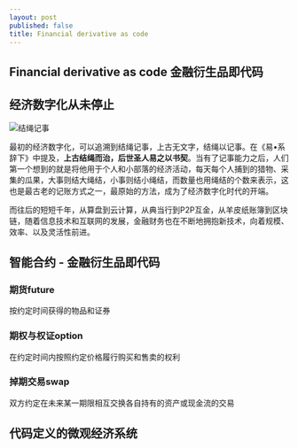 ```yaml
---
layout: post
published: false
title: Financial derivative as code
---
```

## Financial derivative as code 金融衍生品即代码

## 经济数字化从未停止

![结绳记事]({{site.baseurl}}/media/shjs-jsjs-1.jpg)

最初的经济数字化，可以追溯到结绳记事，上古无文字，结绳以记事。在《易•系辞下》中提及，**上古结绳而治，后世圣人易之以书契**。当有了记事能力之后，人们第一个想到的就是将他用于个人和小部落的经济活动，每天每个人捕到的猎物、采集的瓜果，大事则结大绳结，小事则结小绳结，而数量也用绳结的个数来表示，这也是最古老的记账方式之一，最原始的方法，成为了经济数字化时代的开端。

而往后的短短千年，从算盘到云计算，从典当行到P2P互金，从羊皮纸账簿到区块链，随着信息技术和互联网的发展，金融财务也在不断地拥抱新技术，向着规模、效率、以及灵活性前进。

## 智能合约 - 金融衍生品即代码

### 期货future

按约定时间获得的物品和证券

### 期权与权证option

在约定时间内按照约定价格履行购买和售卖的权利

### 掉期交易swap

双方约定在未来某一期限相互交换各自持有的资产或现金流的交易

## 代码定义的微观经济系统